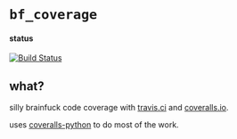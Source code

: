 `bf_coverage`
=============

#### status

[![Build Status](https://travis-ci.org/fcostin/bf_coverage.png)](https://travis-ci.org/fcostin/bf_coverage.png)


what?
-----

silly brainfuck code coverage with [travis.ci](https://travis-ci.org) and [coveralls.io](https://coveralls.io/).

uses [coveralls-python](https://github.com/coagulant/coveralls-python) to do most of the work.
